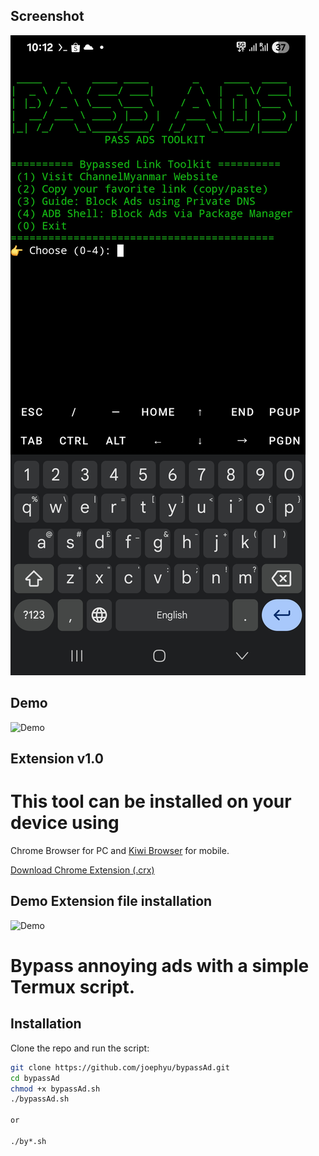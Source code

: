 
## Screenshot
![App Screenshot](screenshot.jpg)

## Demo

![Demo](screenshortvdo.gif)


## Extension v1.0

# This tool can be installed on your device using 

Chrome Browser for PC and [Kiwi Browser](https://play.google.com/store/apps/details?id=com.kiwibrowser.browser) for mobile.

[Download Chrome Extension (.crx)](https://github.com/joephyu/bypassAd/releases/download/v1.0.0/AdPass_channel-myanmar.crx)

## Demo Extension file installation 
![Demo](extension.gif)

# Bypass annoying ads with a simple Termux script.
##  Installation

Clone the repo and run the script:

```bash
git clone https://github.com/joephyu/bypassAd.git
cd bypassAd
chmod +x bypassAd.sh
./bypassAd.sh

or

./by*.sh

